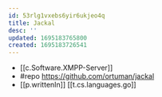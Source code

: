 ```yaml
---
id: 53rlg1vxebs6yir6ukjeo4q
title: Jackal
desc: ''
updated: 1695183765800
created: 1695183726541
---
```


- [[c.Software.XMPP-Server]]
- #repo https://github.com/ortuman/jackal
- [[p.writtenIn]] [[t.cs.languages.go]]